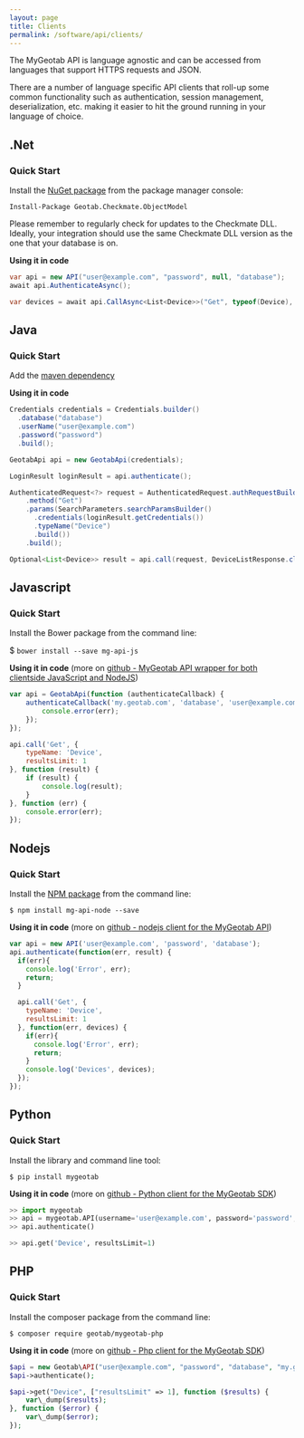 ```yaml
---
layout: page
title: Clients
permalink: /software/api/clients/
---
```

The MyGeotab API is language agnostic and can be accessed from languages that support HTTPS requests and JSON.

There are a number of language specific API clients that roll-up some common functionality such as authentication, session management, deserialization, etc. making it easier to hit the ground running in your language of choice.

## .Net

### Quick Start

Install the [NuGet package](https://www.nuget.org/packages/Geotab.Checkmate.ObjectModel/) from the package manager console:

`Install-Package Geotab.Checkmate.ObjectModel`

Please remember to regularly check for updates to the Checkmate DLL. Ideally, your integration should use the same Checkmate DLL version as the one that your database is on. 

**Using it in code**

```csharp
var api = new API("user@example.com", "password", null, "database");
await api.AuthenticateAsync();

var devices = await api.CallAsync<List<Device>>("Get", typeof(Device), new { resultsLimit = 1 });
```

## Java

### Quick Start

Add the [maven dependency](https://mvnrepository.com/artifact/com.geotab/java-sdk)

**Using it in code**

```java
Credentials credentials = Credentials.builder()
  .database("database")
  .userName("user@example.com")
  .password("password")
  .build();

GeotabApi api = new GeotabApi(credentials);

LoginResult loginResult = api.authenticate();

AuthenticatedRequest<?> request = AuthenticatedRequest.authRequestBuilder()
    .method("Get")
    .params(SearchParameters.searchParamsBuilder()
      .credentials(loginResult.getCredentials()) 
      .typeName("Device")
      .build())
    .build();

Optional<List<Device>> result = api.call(request, DeviceListResponse.class);
```

## Javascript

### Quick Start

Install the Bower package from the command line:

$ `bower install --save mg-api-js`

**Using it in code** (more on [github - MyGeotab API wrapper for both clientside JavaScript and NodeJS](https://github.com/Geotab/mg-api-js))

```js
var api = GeotabApi(function (authenticateCallback) {
    authenticateCallback('my.geotab.com', 'database', 'user@example.com', 'password', function(err) {
        console.error(err);
    });
});

api.call('Get', {
    typeName: 'Device',
    resultsLimit: 1
}, function (result) {
    if (result) {
        console.log(result);
    }
}, function (err) {
    console.error(err);
});
```

## Nodejs

### Quick Start

Install the [NPM package](https://www.npmjs.com/package/mg-api-node#getting-started) from the command line:

`$ npm install mg-api-node --save`

**Using it in code** (more on [github - nodejs client for the MyGeotab API](https://github.com/Geotab/mg-api-node))

```js
var api = new API('user@example.com', 'password', 'database');
api.authenticate(function(err, result) {
  if(err){
    console.log('Error', err);
    return;
  }

  api.call('Get', {
    typeName: 'Device',
    resultsLimit: 1
  }, function(err, devices) {
    if(err){
      console.log('Error', err);
      return;
    }
    console.log('Devices', devices);
  });
});
```

## Python

### Quick Start

Install the library and command line tool:

`$ pip install mygeotab`

**Using it in code**  (more on [github - Python client for the MyGeotab SDK](https://github.com/Geotab/mygeotab-python))

```py
>> import mygeotab
>> api = mygeotab.API(username='user@example.com', password='password', database='database')
>> api.authenticate()

>> api.get('Device', resultsLimit=1)
```

## PHP

### Quick Start

Install the composer package from the command line:

`$ composer require geotab/mygeotab-php`

**Using it in code**  (more on [github - Php client for the MyGeotab SDK](https://github.com/Geotab/mygeotab-php))

```php
$api = new Geotab\API("user@example.com", "password", "database", "my.geotab.com");
$api->authenticate();

$api->get("Device", ["resultsLimit" => 1], function ($results) {
    var\_dump($results);
}, function ($error) {
    var\_dump($error);
});
```
